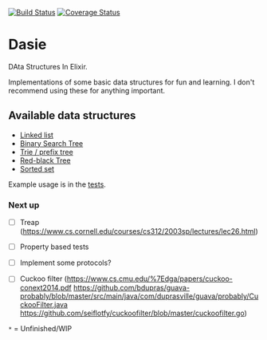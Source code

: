 [![Build Status](https://travis-ci.org/vorce/dasie.svg?branch=master)](https://travis-ci.org/vorce/dasie) [![Coverage Status](https://coveralls.io/repos/github/vorce/dasie/badge.svg?branch=master)](https://coveralls.io/github/vorce/dasie?branch=master)

# Dasie

DAta Structures In Elixir.

Implementations of some basic data structures for fun and learning. I don't recommend using these for anything important.

## Available data structures

- [Linked list](lib/linked_list.ex)
- [Binary Search Tree](lib/bst.ex)
- [Trie / prefix tree](lib/trie.ex)
- [Red-black Tree](lib/red_black_tree.ex)
- [Sorted set](lib/sorted_set.ex)

Example usage is in the [tests](test/).

### Next up

- [ ] Treap (https://www.cs.cornell.edu/courses/cs312/2003sp/lectures/lec26.html)
- [ ] Property based tests
- [ ] Implement some protocols?
- [ ] Cuckoo filter (https://www.cs.cmu.edu/%7Edga/papers/cuckoo-conext2014.pdf https://github.com/bdupras/guava-probably/blob/master/src/main/java/com/duprasville/guava/probably/CuckooFilter.java https://github.com/seiflotfy/cuckoofilter/blob/master/cuckoofilter.go)


`*` = Unfinished/WIP
